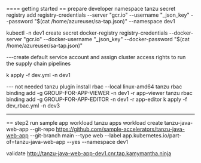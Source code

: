 ==== getting started
== prepare developer namespace
tanzu secret registry add registry-credentials --server "gcr.io" --username "_json_key" --password "$(cat /home/azureuser/sa-tap.json)"  --namespace dev1

 kubectl -n dev1 create secret docker-registry registry-credentials  --docker-server "gcr.io"  --docker-username "_json_key"  --docker-password "$(cat /home/azureuser/sa-tap.json)" 
 
 ---create default service account and assign cluster access rights to run the supply chain pipelines
 
 k apply -f dev.yml -n dev1
 
 --- not needed
 tanzu plugin install rbac --local linux-amd64
 tanzu rbac binding add -g GROUP-FOR-APP-VIEWER -n dev1 -r app-viewer
tanzu rbac binding add -g GROUP-FOR-APP-EDITOR -n dev1 -r app-editor
 k apply -f dev_rbac.yml -n dev3

------------------
== step2 run sample app workload
tanzu apps workload create tanzu-java-web-app --git-repo https://github.com/sample-accelerators/tanzu-java-web-app --git-branch main --type web --label app.kubernetes.io/part-of=tanzu-java-web-app --yes --namespace dev1

validate
 http://tanzu-java-web-app-dev1.cnr.tap.kamymantha.ninja

